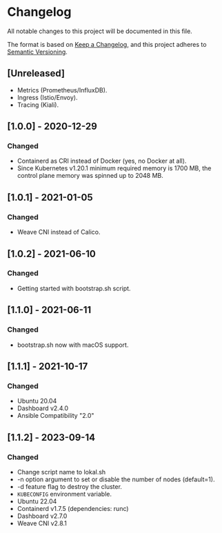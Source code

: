 # Changelog
All notable changes to this project will be documented in this file.

The format is based on [Keep a Changelog](https://keepachangelog.com/en/1.0.0/),
and this project adheres to [Semantic Versioning](https://semver.org/spec/v2.0.0.html).

## [Unreleased]
- Metrics (Prometheus/InfluxDB).
- Ingress (Istio/Envoy).
- Tracing (Kiali).

## [1.0.0] - 2020-12-29
### Changed
- Containerd as CRI instead of Docker (yes, no Docker at all).
- Since Kubernetes v1.20.1 minimum required memory is 1700 MB, the control plane memory was spinned up to 2048 MB.

## [1.0.1] - 2021-01-05
### Changed
- Weave CNI instead of Calico.

## [1.0.2] - 2021-06-10
### Changed
- Getting started with bootstrap.sh script.

## [1.1.0] - 2021-06-11
### Changed
- bootstrap.sh now with macOS support.

## [1.1.1] - 2021-10-17
### Changed
- Ubuntu 20.04
- Dashboard v2.4.0
- Ansible Compatibility "2.0"

## [1.1.2] - 2023-09-14
### Changed
- Change script name to lokal.sh
- -n option argument to set or disable the number of nodes (default=1).
- -d feature flag to destroy the cluster.
- `KUBECONFIG` environment variable.
- Ubuntu 22.04
- Containerd v1.7.5 (dependencies: runc)
- Dashboard v2.7.0
- Weave CNI v2.8.1